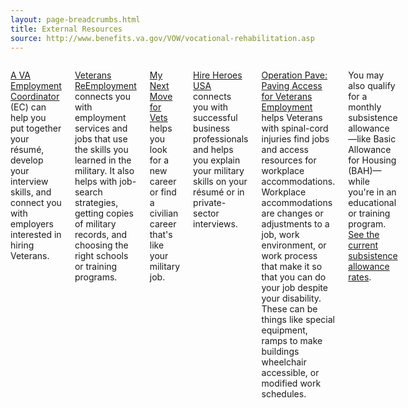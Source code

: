 ```yaml
---
layout: page-breadcrumbs.html
title: External Resources
source: http://www.benefits.va.gov/VOW/vocational-rehabilitation.asp
---
```


<div class="main" role="main" markdown="0">
<div class="section one" markdown="0">
<div class="primary" markdown="0">
<div class="row" markdown="0">
<div class="small-12 columns" markdown="1">

[A VA Employment Coordinator](http://www.benefits.va.gov/VOCREHAB/docs/EmploymentCoordinators.xls) (EC) can help you put together your résumé, develop your interview skills, and connect you with employers interested in hiring Veterans.

[Veterans ReEmployment](http://www.careeronestop.org/ReEmployment/veterans/default.aspx) connects you with employment services and jobs that use the skills you learned in the military. It also helps with job-search strategies, getting copies of military records, and choosing the right schools or training programs.

[My Next Move for Vets](http://www.mynextmove.org/vets/) helps you look for a new career or find a civilian career that's like your military job.

[Hire Heroes USA](https://www.hireheroesusa.org/about-us/) connects you with successful business professionals and helps you explain your military skills on your résumé or in private-sector interviews.

[Operation Pave: Paving Access for Veterans Employment](http://www.pva.org/site/c.ajIRK9NJLcJ2E/b.7750849/k.36C/Operation_PAVE_Paving_Access_for_Veterans_Employment.htm) helps Veterans with spinal-cord injuries find jobs and access resources for workplace accommodations. Workplace accommodations are changes or adjustments to a job, work environment, or work process that make it so that you can do your job despite your disability. These can be things like special equipment, ramps to make buildings wheelchair accessible, or modified work schedules.

You may also qualify for a monthly subsistence allowance—like Basic Allowance for Housing (BAH)—while you're in an educational or training program. [See the current subsistence allowance rates](http://www.benefits.va.gov/VOCREHAB/subsistence_allowance_rates.asp). 


</div>
</div>
</div>

</div>
